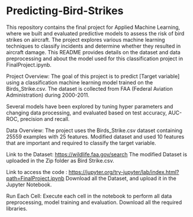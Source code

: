 # Predicting-Bird-Strikes
This repository contains the final project for Applied Machine Learning, where we built and evaluated predictive models to assess the risk of bird strikes on aircraft. The project explores various machine learning techniques to classify incidents and determine whether they resulted in aircraft damage.
This README provides details on the dataset and data preprocessing and about the model used for this classification project in FinalProject.ipynb.

Project Overview:
The goal of this project is to predict [Target variable] using a classification machine learning model trained on the Birds_Strike.csv. The dataset is collected from FAA (Federal Aviation Administration) during 2000-2011.

Several models have been explored by tuning hyper parameters and changing data processing, and evaluated based on test accuracy, AUC- ROC, precision and recall.

Data Overview:
The project uses the Birds_Strike.csv dataset containing 25559 examples with 25 features.
Modified dataset and used 10 features that are important and required to classify the target variable.


Link to the Dataset: https://wildlife.faa.gov/search
The modified Dataset is uploaded in the Zip folder as Bird Strike.csv.

Link to access the code : https://jupyter.org/try-jupyter/lab/index.html?path=FinalProject.ipynb
Download all the Dataset, and upload it in the Jupyter Notebook.

Run Each Cell: Execute each cell in the notebook to perform all data preprocessing, model training and evaluation.
Download all the required libraries.

